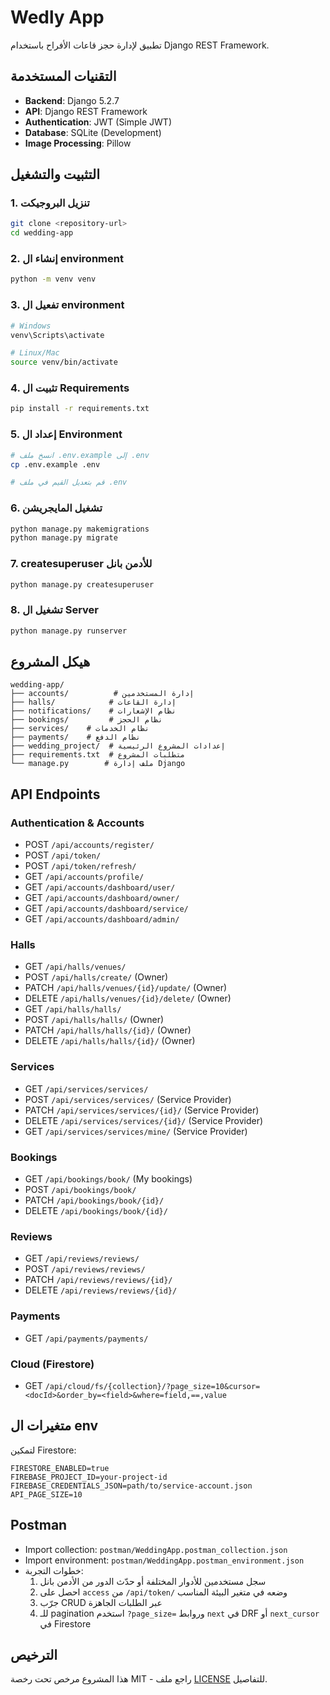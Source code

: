 # Wedly App

تطبيق لإدارة حجز قاعات الأفراح باستخدام Django REST Framework.

## التقنيات المستخدمة

- **Backend**: Django 5.2.7
- **API**: Django REST Framework
- **Authentication**: JWT (Simple JWT)
- **Database**: SQLite (Development)
- **Image Processing**: Pillow

## التثبيت والتشغيل

### 1. تنزيل البروجيكت
```bash
git clone <repository-url>
cd wedding-app
```

### 2. إنشاء ال environment
```bash
python -m venv venv
```

### 3. تفعيل ال environment
```bash
# Windows
venv\Scripts\activate

# Linux/Mac
source venv/bin/activate
```

### 4. تثبيت ال Requirements
```bash
pip install -r requirements.txt
```

### 5. إعداد ال Environment
```bash
# انسخ ملف .env.example إلى .env
cp .env.example .env

# قم بتعديل القيم في ملف .env
```

### 6. تشغيل المايجريشن
```bash
python manage.py makemigrations
python manage.py migrate
```

### 7. createsuperuser للأدمن بانل
```bash
python manage.py createsuperuser
```

### 8. تشغيل ال Server
```bash
python manage.py runserver
```

## هيكل المشروع

```
wedding-app/
├── accounts/          # إدارة المستخدمين
├── halls/            # إدارة القاعات
├── notifications/    # نظام الإشعارات
├── bookings/         # نظام الحجز
├── services/    # نظام الخدمات
├── payments/    # نظام الدفع
├── wedding_project/  # إعدادات المشروع الرئيسية
├── requirements.txt  # متطلبات المشروع
└── manage.py        # ملف إدارة Django
```

## API Endpoints

### Authentication & Accounts
- POST `/api/accounts/register/`
- POST `/api/token/`
- POST `/api/token/refresh/`
- GET `/api/accounts/profile/`
- GET `/api/accounts/dashboard/user/`
- GET `/api/accounts/dashboard/owner/`
- GET `/api/accounts/dashboard/service/`
- GET `/api/accounts/dashboard/admin/`

### Halls
- GET `/api/halls/venues/`
- POST `/api/halls/create/` (Owner)
- PATCH `/api/halls/venues/{id}/update/` (Owner)
- DELETE `/api/halls/venues/{id}/delete/` (Owner)
- GET `/api/halls/halls/`
- POST `/api/halls/halls/` (Owner)
- PATCH `/api/halls/halls/{id}/` (Owner)
- DELETE `/api/halls/halls/{id}/` (Owner)

### Services
- GET `/api/services/services/`
- POST `/api/services/services/` (Service Provider)
- PATCH `/api/services/services/{id}/` (Service Provider)
- DELETE `/api/services/services/{id}/` (Service Provider)
- GET `/api/services/services/mine/` (Service Provider)

### Bookings
- GET `/api/bookings/book/` (My bookings)
- POST `/api/bookings/book/`
- PATCH `/api/bookings/book/{id}/`
- DELETE `/api/bookings/book/{id}/`

### Reviews
- GET `/api/reviews/reviews/`
- POST `/api/reviews/reviews/`
- PATCH `/api/reviews/reviews/{id}/`
- DELETE `/api/reviews/reviews/{id}/`

### Payments
- GET `/api/payments/payments/`

### Cloud (Firestore)
- GET `/api/cloud/fs/{collection}/?page_size=10&cursor=<docId>&order_by=<field>&where=field,==,value`

## متغيرات ال env

لتمكين Firestore:
```
FIRESTORE_ENABLED=true
FIREBASE_PROJECT_ID=your-project-id
FIREBASE_CREDENTIALS_JSON=path/to/service-account.json
API_PAGE_SIZE=10
```

## Postman
- Import collection: `postman/WeddingApp.postman_collection.json`
- Import environment: `postman/WeddingApp.postman_environment.json`
- خطوات التجربة:
  1) سجل مستخدمين للأدوار المختلفة أو حدّث الدور من الأدمن بانل
  2) احصل على `access` من `/api/token/` وضعه في متغير البيئة المناسب
  3) جرّب CRUD عبر الطلبات الجاهزة
  4) للـ pagination استخدم `?page_size=` وروابط `next` في DRF أو `next_cursor` في Firestore



## الترخيص

هذا المشروع مرخص تحت رخصة MIT - راجع ملف [LICENSE](LICENSE) للتفاصيل.
